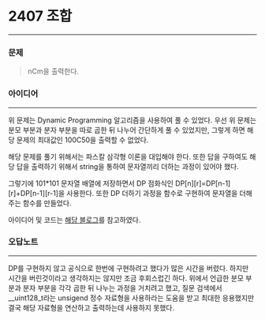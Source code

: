 # 2407 조합
------------
### 문제

>nCm을 출력한다.

### 아이디어
----------
위 문제는 Dynamic Programming 알고리즘을 사용하여 풀 수 있었다.
우선 위 문제는 분모 부분과 분자 부분을 따로 곱한 뒤 나누어 간단하게 풀 수 있었지만, 그렇게 하면 해당 문제의 최대값인 100C50을 출력할 수 없었다.

해당 문제를 풀기 위해서는 파스칼 삼각형 이론을 대입해야 한다.
또한 답을 구하여도 해당 답을 출력하기 위해서 string을 통하여 문자열끼리 더하는 과정이 있어야 했다.

그렇기에 101*101 문자열 배열에 저장하면서
DP 점화식인 DP[n][r]=DP[n-1][r]+DP[n-1][r-1]을 사용한다.
또한 DP 더하기 과정을 함수로 구현하여 문자열을 더해주는 함수를 만들었다.

아이디어 및 코드는 [해당 블로그](https://ongveloper.tistory.com/272)를 참고하였다.

### 오답노트
----------
DP를 구현하지 않고 공식으로 한번에 구현하려고 했다가 많은 시간을 버렸다. 하지만 시간을 버린것이라고 생각하지는 않지만 조금 후회스럽긴 하다.
위에서 언급한 분모 부분과 분자 부분을 각각 곱한 뒤 나누는 과정을 거치려고 했고, 질문 검색에서 __uint128_t라는 unsigend 정수 자료형을 사용하라는 도움을 받고 최대한 응용했지만 결국 해당 자료형을 연산하고 출력하는데 사용하지 못했다.